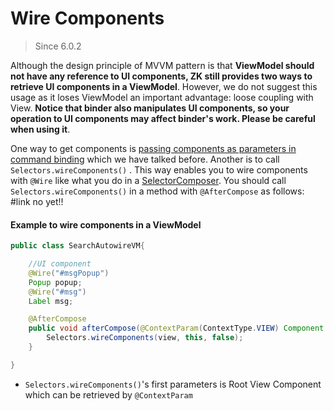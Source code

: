 # Wire Components
> Since 6.0.2

Although the design principle of MVVM pattern is that **ViewModel should not have any reference to UI components, ZK still provides two ways to retrieve UI components in a ViewModel**. However, we do not suggest this usage as it loses ViewModel an important advantage: loose coupling with View. **Notice that binder also manipulates UI components, so your operation to UI components may affect binder's work. Please be careful when using it**.

One way to get components is [passing components as parameters in command binding]() which we have talked before. Another is to call `Selectors.wireComponents()` . This way enables you to wire components with `@Wire` like what you do in a [SelectorComposer](http://books.zkoss.org/wiki/ZK_Developer%27s_Reference/MVC/Controller/Wire_Components). You should call `Selectors.wireComponents()` in a method with `@AfterCompose` as follows:
#link no yet!!
#### Example to wire components in a ViewModel
```java
public class SearchAutowireVM{

    //UI component
    @Wire("#msgPopup")
    Popup popup;
    @Wire("#msg")
    Label msg;

    @AfterCompose
    public void afterCompose(@ContextParam(ContextType.VIEW) Component view){
        Selectors.wireComponents(view, this, false);
    }

}
```
* `Selectors.wireComponents()`'s first parameters is Root View Component which can be retrieved by `@ContextParam`
